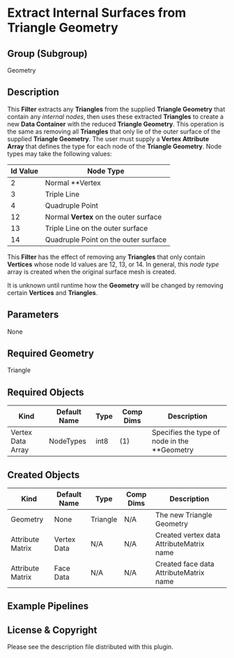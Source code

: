 # Extract Internal Surfaces from Triangle Geometry

## Group (Subgroup)

Geometry

## Description

This **Filter** extracts any **Triangles** from the supplied **Triangle Geometry** that contain any *internal nodes*, then uses these extracted **Triangles** to create a new **Data Container** with the reduced **Triangle Geometry**.  This operation is the same as removing all **Triangles** that only lie of the outer surface of the supplied **Triangle Geometry**.  The user must supply a **Vertex Attribute Array** that defines the type for each node of the **Triangle Geometry**.  Node types may take the following values:

| Id Value | Node Type |
|----------|-----------|
| 2 | Normal **Vertex |
| 3 | Triple Line |
| 4 | Quadruple Point |
| 12 | Normal **Vertex** on the outer surface |
| 13 | Triple Line on the outer surface |
| 14 | Quadruple Point on the outer surface |

This **Filter** has the effect of removing any **Triangles** that only contain **Vertices** whose node Id values are 12, 13, or 14.  In general, this *node type* array is created when the original surface mesh is created.

It is unknown until runtime how the **Geometry** will be changed by removing certain **Vertices** and **Triangles**.

## Parameters

None

## Required Geometry #

Triangle

## Required Objects

| Kind                      | Default Name | Type     | Comp Dims | Description                                 |
|---------------------------|--------------|----------|--------|---------------------------------------------|
| Vertex Data Array | NodeTypes | int8 | (1) | Specifies the type of node in the **Geometry |

## Created Objects

| Kind                      | Default Name | Type     | Comp Dims | Description                                 |
|---------------------------|--------------|----------|--------|---------------------------------------------|
| Geometry | None | Triangle | N/A | The new Triangle Geometry |
| Attribute Matrix | Vertex Data | N/A | N/A | Created vertex data AttributeMatrix name |
| Attribute Matrix | Face Data | N/A | N/A | Created face data AttributeMatrix name |

## Example Pipelines

## License & Copyright

Please see the description file distributed with this plugin.
